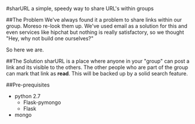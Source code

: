 #sharURL
a simple, speedy way to share URL's within groups

##The Problem
We've always found it a problem to share links within our group. Moreso re-look them up. We've used email as a solution for this and even services like hipchat but nothing is really satisfactory, so we thought "Hey, why not build one ourselves?" 

So here we are. 

##The Solution
sharURL is a place where anyone in your "group" can post a link and its visible to the others. The other people who are part of the group can mark that link as **read**. This will be backed up by a solid search feature.

##Pre-prequisites
* python 2.7
    * Flask-pymongo
    * Flask
* mongo